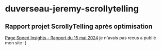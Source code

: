 # duverseau-jeremy-scrollytelling

## Rapport projet ScrollyTelling après optimisation
<a href="#">Page Speed Insights - Rapport du 15 mai 2024</a>
je n'avais pas recus a publié mon site :(
